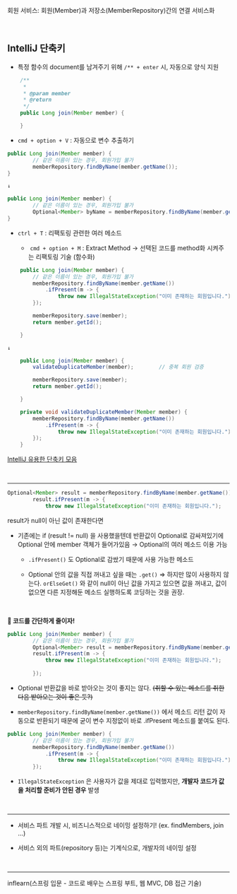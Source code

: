 회원 서비스: 회원(Member)과 저장소(MemberRepository)간의 연결 서비스화

<br>

## IntelliJ 단축키

- 특정 함수의 document를 남겨주기 위해 `/** + enter` 시, 자동으로 양식 지원
  

```java
    /**
     * 
     * @param member
     * @return
     */
    public Long join(Member member) {

    }
```

- `cmd + option + V` : 자동으로 변수 추출하기
  

```java
public Long join(Member member) {
        // 같은 이름이 있는 경우, 회원가입 불가
        memberRepository.findByName(member.getName());
}

↓ 

public Long join(Member member) {
        // 같은 이름이 있는 경우, 회원가입 불가
        Optional<Member> byName = memberRepository.findByName(member.getName());
}
```

- `ctrl + T` : 리팩토링 관련한 여러 메소드
  
  -  `cmd + option + M` : Extract Method → 선택된 코드를 method화 시켜주는 리팩토링 기술 (함수화)
    

```java
    public Long join(Member member) {
        // 같은 이름이 있는 경우, 회원가입 불가
        memberRepository.findByName(member.getName())
            .ifPresent(m -> {
                throw new IllegalStateException("이미 존재하는 회원입니다.");
        });

        memberRepository.save(member);
        return member.getId();

    }

↓ 

    public Long join(Member member) {
        validateDuplicateMember(member);        // 중복 회원 검증

        memberRepository.save(member);
        return member.getId();

    }

    private void validateDuplicateMember(Member member) {
        memberRepository.findByName(member.getName())
            .ifPresent(m -> {
                throw new IllegalStateException("이미 존재하는 회원입니다.");
        });
    }
```

[IntelliJ 유용한 단축키 모음](https://sftth.tistory.com/24)

<br>

---

```java
Optional<Member> result = memberRepository.findByName(member.getName());
        result.ifPresent(m -> {
            throw new IllegalStateException("이미 존재하는 회원입니다.");
```

result가 null이 아닌 값이 존재한다면

- 기존에는 if (result != null) 을 사용했을텐데 반환값이 Optional로 감싸져있기에 Optional 안에 member 객체가 들어가있음 → Optional의 여러 메소드 이용 가능
  
  - `.ifPresent()` 도 Optional로 감쌌기 때문에 사용 가능한 메소드
    
  - Optional 안의 값을 직접 꺼내고 싶을 때는 `.get()` => 하지만 많이 사용하지 않는다. `orElseGet()` 와 같이 null이 아닌 값을 가지고 있으면 값을 꺼내고, 값이 없으면 다른 지정해둔 메소드 실행하도록 코딩하는 것을 권장.
    
<br>

**🔔 코드를 간단하게 줄이자!**

```java
public Long join(Member member) {
        // 같은 이름이 있는 경우, 회원가입 불가
        Optional<Member> result = memberRepository.findByName(member.getName());
        result.ifPresent(m -> {
            throw new IllegalStateException("이미 존재하는 회원입니다.");
            
        });
```

- Optional 반환값을 바로 받아오는 것이 좋지는 않다. ~~(취할 수 있는 메소드를 취한 다음 받아오는 것이 좋은 듯?)~~
  
- `memberRepository.findByName(member.getName())` 에서 메소드 리턴 값이 자동으로 반환되기 때문에 굳이 변수 지정없이 바로 .ifPresent 메소드를 붙여도 된다.
  

```java
public Long join(Member member) {
        // 같은 이름이 있는 경우, 회원가입 불가
        memberRepository.findByName(member.getName())
            .ifPresent(m -> {
                throw new IllegalStateException("이미 존재하는 회원입니다.");
        });
```

- `IllegalStateException` 은 사용자가 값을 제대로 입력했지만, **개발자 코드가 값을 처리할 준비가 안된 경우** 발생
  
<br>

---

- 서비스 파트 개발 시, 비즈니스적으로 네이밍 설정하기! (ex. findMembers, join ...)
  
- 서비스 외의 파트(repository 등)는 기계식으로, 개발자의 네이밍 설정

<br>

---
inflearn(스프링 입문 - 코드로 배우는 스프링 부트, 웹 MVC, DB 접근 기술)